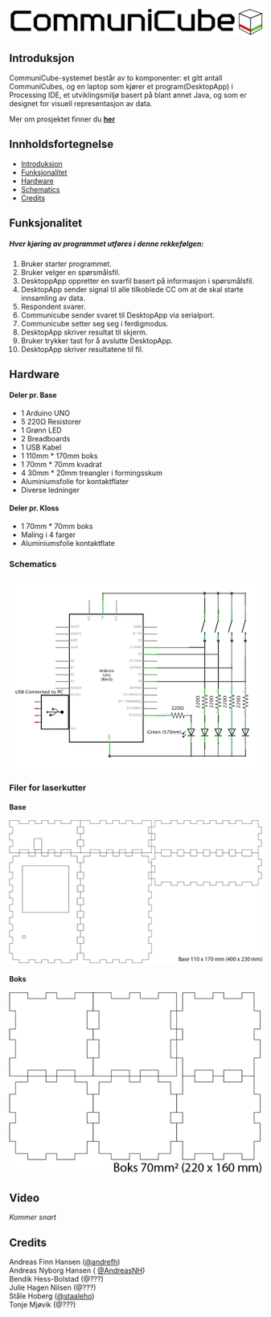 ![CommuniCube Logo](https://raw.githubusercontent.com/designBuddies/CommuniCube/master/other/img/logo.png)
## Introduksjon
CommuniCube-systemet består av to komponenter: et gitt antall CommuniCubes, og en laptop som kjører et program(DesktopApp) i Processing IDE, et utviklingsmiljø basert på blant annet Java, og som er designet for visuell representasjon av data.

Mer om prosjektet finner du [**her**](http://www.uio.no/studier/emner/matnat/ifi/INF1510/v16/prosjekter/designbuddies/index.html)

## Innholdsfortegnelse
* [Introduksjon](#introduksjon)
* [Funksjonalitet](#funksjonalitet)
* [Hardware](#hardware)
* [Schematics](#schematics)
* [Credits](#credits)

## Funksjonalitet
##### Hver kjøring av programmet utføres i denne rekkefølgen:
1. Bruker starter programmet.
2. Bruker velger en spørsmålsfil.
3. DesktoppApp oppretter en svarfil basert på informasjon i spørsmålsfil.
4. DesktopApp sender signal til alle tilkoblede CC om at de skal starte innsamling av data.
5. Respondent svarer.
6. Communicube sender svaret til DesktopApp via serialport.
7. Communicube setter seg seg i ferdigmodus.
8. DesktopApp skriver resultat til skjerm.
9. Bruker trykker tast for å avslutte DesktopApp.
10. DesktopApp skriver resultatene til fil.

## Hardware
#### Deler pr. Base
* 1 Arduino UNO
* 5 220Ω Resistorer
* 1 Grønn LED
* 2 Breadboards
* 1 USB Kabel
* 1 110mm * 170mm boks
* 1 70mm * 70mm kvadrat
* 4 30mm * 20mm treangler i formingsskum
* Aluminiumsfolie for kontaktflater
* Diverse ledninger

#### Deler pr. Kloss
* 1 70mm * 70mm boks
* Maling i 4 farger
* Aluminiumsfolie kontaktflate

### Schematics
![Schematics](https://raw.githubusercontent.com/designBuddies/CommuniCube/master/other/img/schematics.png)
### Filer for laserkutter
#### Base
![Lazercut Base v2](https://raw.githubusercontent.com/designBuddies/CommuniCube/master/other/img/caseplan_base.png)
#### Boks
![Lazercut Boks v2](https://raw.githubusercontent.com/designBuddies/CommuniCube/master/other/img/caseplans_boks.png)

## Video
*Kommer snart*

## Credits
Andreas Finn Hansen ([@andrefh](https://github.com/andrefh))  
Andreas Nyborg Hansen ( [@AndreasNH](https://github.com/AndreasNH))  
Bendik Hess-Bolstad (@???)  
Julie Hagen Nilsen (@???)  
Ståle Hoberg ([@staaleho](https://github.com/staaleho))  
Tonje Mjøvik (@???)
